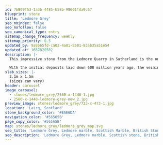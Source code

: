 ```yaml
---
id: 7b809f53-1a3b-4485-b58b-98601fda9c67
blueprint: stone
title: 'Ledmore Grey'
seo_noindex: false
seo_nofollow: false
seo_canonical_type: entry
sitemap_change_frequency: weekly
sitemap_priority: 0.5
updated_by: 9a9b65fd-ca02-4a81-8501-83ab35a51e54
updated_at: 1667820502
description: |-
  This impressive stone from the Ledmore Quarry in Sutherland is the only marble quarry on mainland Britain, the other is on the Isle of Skye. The Ledmore Grey marble contains large white veins made up of calcium compounds, black veining originating from organic compounds and brown veining from copper compounds.

  With the initial deposits laid down 600 million years ago, the veining is comparatively young at 430 million years. The creation of this stone occurred when syenite igneous rock thrust its way up through the Durness Limestone deposits creating Serpentine and Brucite, the colours of which are brought to life with polishing.
slab_sizes: |-
  2.1m x 1.5m
  (sizes can vary)
header: carousel
image_carousel:
  - stones/ledmore_grey/2560-x-1440-1.jpg
  - 2560-x-1440-ledmore-grey-new_2.jpg
preview_image: stones/ledmore_grey/723-x-473-1.jpg
location: 'Lairg, Scotland'
stone_background_color: '#EAE6DA'
navigation_color: '#56565B'
page_copy_color: '#56565B'
map: stones/ledmore_grey/ledmore_grey_map.svg
seo_title: 'Ledmore Grey, Ledmore marble, Scottish Marble, British Stone/marble.'
seo_description: 'Ledmore Grey, Ledmore marble, Scottish stone, British Stone and Marble. Britannicus Stone, The Shining Stones of Britain, British Stone, and Marble.'
---
```


